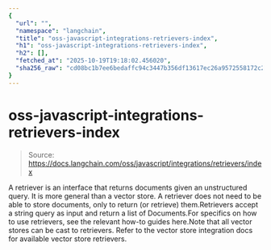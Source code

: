 ```yaml
---
{
  "url": "",
  "namespace": "langchain",
  "title": "oss-javascript-integrations-retrievers-index",
  "h1": "oss-javascript-integrations-retrievers-index",
  "h2": [],
  "fetched_at": "2025-10-19T19:18:02.456020",
  "sha256_raw": "cd08bc1b7ee6bedaffc94c3447b356df13617ec26a9572558172c29acef3abd1"
}
---
```


# oss-javascript-integrations-retrievers-index

> Source: https://docs.langchain.com/oss/javascript/integrations/retrievers/index

A retriever is an interface that returns documents given an unstructured query.
It is more general than a vector store.
A retriever does not need to be able to store documents, only to return (or retrieve) them.Retrievers accept a string query as input and return a list of Documents.For specifics on how to use retrievers, see the relevant how-to guides here.Note that all vector stores can be cast to retrievers.
Refer to the vector store integration docs for available vector store retrievers.